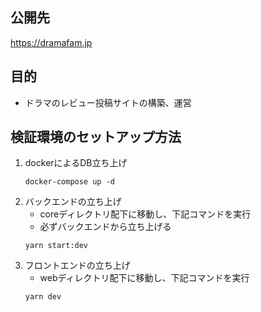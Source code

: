 ## 公開先
https://dramafam.jp

## 目的
- ドラマのレビュー投稿サイトの構築、運営

## 検証環境のセットアップ方法
1. dockerによるDB立ち上げ
    ```
    docker-compose up -d
    ```
2. バックエンドの立ち上げ
   - coreディレクトリ配下に移動し、下記コマンドを実行
   - 必ずバックエンドから立ち上げる
   ```
   yarn start:dev
   ```
3. フロントエンドの立ち上げ
   - webディレクトリ配下に移動し、下記コマンドを実行
   ```
   yarn dev
   ```
